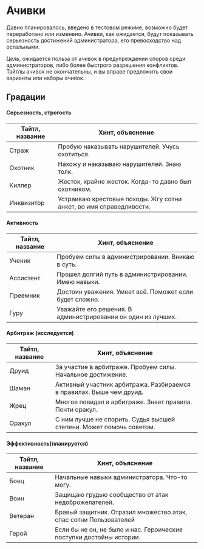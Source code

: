 # Ачивки

Давно планировалось, введено в тестовом режиме, возможно будет переработано или изменено. Ачивки, как ожидается, будут показывать серьезность достижений администратора, его превосходство над остальными. 

_Цель_, ожидается польза от ачивок в предупреждении споров среди администраторов, либо более быстрого разрешения конфликтов. Тайтлы ачивок не окончательны, и вы вправе предложить свои варианты или наборы ачивок.

## Градации

#### Серьезность, строгость
Тайтл, название | Хинт, объяснение
----------------|-----------------
Страж | Пробую наказывать нарушителей. Учусь охотиться.
Охотник | Нахожу и наказываю нарушителей. Знаю толк.
Киллер | Жесток, крайне жесток. Когда-то давно был охотником.
Инквизитор | Устраиваю крестовые походы. Жгу сотни анкет, во имя справедливости.

#### Активность
Тайтл, название | Хинт, объяснение
----------------|-----------------
Ученик | Пробуем силы в администрировании. Вникаю в суть.
Ассистент | Прошел долгий путь в администрировании. Имею навыки.
Преемник | Достоин уважения. Умеет всё. Поможет если будет сложно.
Гуру | Уважайте его решения. В администрировании он один из лучших.

#### Арбитраж (исследуется)
Тайтл, название | Хинт, объяснение
----------------|-----------------
Друид | За участие в арбитраже. Пробуем силы. Начальное достижение.
Шаман | Активный участник арбитража. Разбираемся в правилах. Выше чем друид.
Жрец | Многое повидал в арбитраже. Знает правила. Почти оракул.
Оракул | С ним лучше не спорить. Судья высшей степени. Может помочь советом.

#### Эффективность(планируется)
Тайтл, название | Хинт, объяснение
----------------|-----------------
Боец | Начальные навыки администратора. Что-то могу.
Воин | Защищаю грудью сообщество от атак недоброжелателей.
Ветеран | Бравый защитник. Отразил множество атак, спас сотни Пользователей
Герой | Если бы не он, не было и нас. Героические поступки достойны истории.
